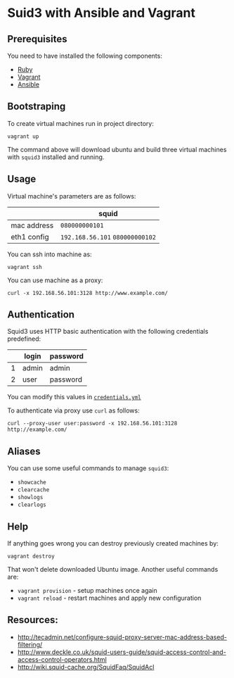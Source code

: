 # Suid3 with Ansible and Vagrant

## Prerequisites

You need to have installed the following components:

- [Ruby](https://www.ruby-lang.org/en/installation/)
- [Vagrant](https://www.vagrantup.com/downloads.html)
- [Ansible](http://docs.ansible.com/intro_installation.html)

## Bootstraping

To create virtual machines run in project directory:

    vagrant up

The command above will download ubuntu and build three virtual machines with `squid3` installed and running.

## Usage

Virtual machine's parameters are as follows:

|             | squid                           |
|-------------|---------------------------------|
| mac address | `080000000101`                  |
| eth1 config | `192.168.56.101` `080000000102` |

You can ssh into machine as:

    vagrant ssh

You can use machine as a proxy:

    curl -x 192.168.56.101:3128 http://www.example.com/

## Authentication

Squid3 uses HTTP basic authentication with the following credentials predefined:

|   | **login** | **password** |
|---|-----------|--------------|
| 1 | admin     | admin        |
| 2 | user      | password     |

You can modify this values in [`credentials.yml`](https://github.com/KamilLelonek/squid3-permission-proxies/blob/master/vars/credentials.yml)

To authenticate via proxy use `curl` as follows:

    curl --proxy-user user:password -x 192.168.56.101:3128 http://example.com/

## Aliases

You can use some useful commands to manage `squid3`:

- `showcache`
- `clearcache`
- `showlogs`
- `clearlogs`

## Help

If anything goes wrong you can destroy previously created machines by:

    vagrant destroy

That won't delete downloaded Ubuntu image. Another useful commands are:

- `vagrant provision` - setup machines once again
- `vagrant reload` - restart machines and apply new configuration

## Resources:

- http://tecadmin.net/configure-squid-proxy-server-mac-address-based-filtering/
- http://www.deckle.co.uk/squid-users-guide/squid-access-control-and-access-control-operators.html
- http://wiki.squid-cache.org/SquidFaq/SquidAcl
